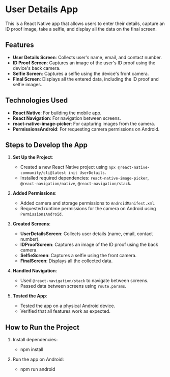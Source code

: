 # User Details App

This is a React Native app that allows users to enter their details, capture an ID proof image, take a selfie, and display all the data on the final screen.

## Features

- **User Details Screen**: Collects user's name, email, and contact number.
- **ID Proof Screen**: Captures an image of the user's ID proof using the device's back camera.
- **Selfie Screen**: Captures a selfie using the device's front camera.
- **Final Screen**: Displays all the entered data, including the ID proof and selfie images.

## Technologies Used

- **React Native**: For building the mobile app.
- **React Navigation**: For navigation between screens.
- **react-native-image-picker**: For capturing images from the camera.
- **PermissionsAndroid**: For requesting camera permissions on Android.

## Steps to Develop the App

1. **Set Up the Project**:
   - Created a new React Native project using `npx @react-native-community/cli@latest init UserDetails`.
   - Installed required dependencies: `react-native-image-picker`, `@react-navigation/native`, `@react-navigation/stack`.

2. **Added Permissions**:
   - Added camera and storage permissions to `AndroidManifest.xml`.
   - Requested runtime permissions for the camera on Android using `PermissionsAndroid`.

3. **Created Screens**:
   - **UserDetailsScreen**: Collects user details (name, email, contact number).
   - **IDProofScreen**: Captures an image of the ID proof using the back camera.
   - **SelfieScreen**: Captures a selfie using the front camera.
   - **FinalScreen**: Displays all the collected data.

4. **Handled Navigation**:
   - Used `@react-navigation/stack` to navigate between screens.
   - Passed data between screens using `route.params`.

5. **Tested the App**:
   - Tested the app on a physical Android device.
   - Verified that all features work as expected.

## How to Run the Project

1. Install dependencies:
    - npm install

2. Run the app on Android:
    - npm run android